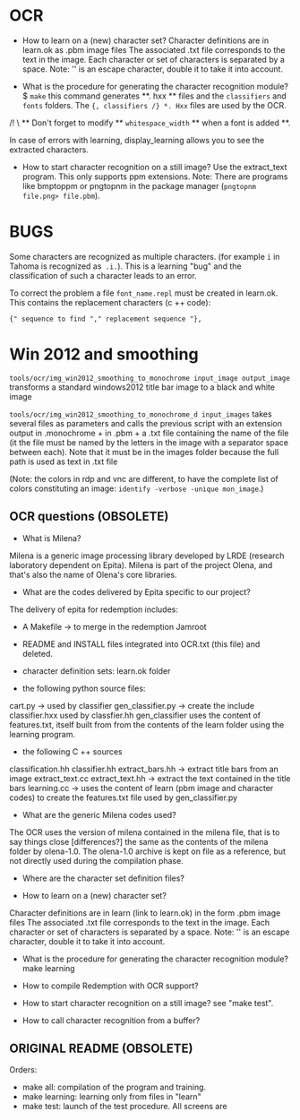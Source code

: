 # OCR

- How to learn on a (new) character set?
Character definitions are in learn.ok as .pbm image files
The associated .txt file corresponds to the text in the image.
Each character or set of characters is separated by a space.
Note: '\' is an escape character, double it to take it into account.

- What is the procedure for generating the character recognition module?
$ `make`
this command generates **. hxx ** files and the `classifiers` and` fonts` folders.
The `{, classifiers /} *. Hxx` files are used by the OCR.

/! \ ** Don't forget to modify ** `whitespace_width` ** when a font is added **.

In case of errors with learning, display_learning allows you to see the extracted characters.

- How to start character recognition on a still image?
Use the extract_text program. This only supports ppm extensions.
Note: There are programs like bmptoppm or pngtopnm in the package manager
(`pngtopnm file.png> file.pbm`).



# BUGS

Some characters are recognized as multiple characters.
(for example `ï` in Tahoma is recognized as` .i.`).
This is a learning "bug" and the classification of such a character leads to an error.

To correct the problem a file `font_name.repl` must be created in learn.ok.
This contains the replacement characters (c ++ code):

`{" sequence to find "," replacement sequence "},`



# Win 2012 and smoothing

`tools/ocr/img_win2012_smoothing_to_monochrome input_image output_image`
  transforms a standard windows2012 title bar image to a black and white image

`tools/ocr/img_win2012_smoothing_to_monochrome_d input_images`
  takes several files as parameters and calls the previous script with an extension
  output in .monochrome + in .pbm + a .txt file containing the name of the file (it
  the file must be named by the letters in the image with a separator space
  between each).
  Note that it must be in the images folder because the full path is used
  as text in .txt file

(Note: the colors in rdp and vnc are different, to have the complete list of
colors constituting an image: `identify -verbose -unique mon_image`.)

OCR questions (OBSOLETE)
-----------------------

- What is Milena?

Milena is a generic image processing library developed by LRDE
(research laboratory dependent on Epita). Milena is part of the project
Olena, and that's also the name of Olena's core libraries.

- What are the codes delivered by Epita specific to our project?

The delivery of epita for redemption includes:
- A Makefile -> to merge in the redemption Jamroot
- README and INSTALL files integrated into OCR.txt (this file) and deleted.

- character definition sets: learn.ok folder

- the following python source files:

cart.py -> used by classifier
gen_classifier.py -> create the include classifier.hxx used by classfier.hh
 gen_classifier uses the content of features.txt, itself built from
 from the contents of the learn folder using the learning program.

- the following C ++ sources

classification.hh
classifier.hh
extract_bars.hh -> extract title bars from an image
extract_text.cc
extract_text.hh -> extract the text contained in the title bars
learning.cc -> uses the content of learn (pbm image and character codes) to
            create the features.txt file used by gen_classifier.py


- What are the generic Milena codes used?

The OCR uses the version of milena contained in the milena file, that is to say
things close [differences?] the same as the contents of the milena folder
by olena-1.0. The olena-1.0 archive is kept on file as a
reference, but not directly used during the compilation phase.

- Where are the character set definition files?

- How to learn on a (new) character set?

Character definitions are in learn (link to learn.ok) in the form
.pbm image files
The associated .txt file corresponds to the text in the image.
Each character or set of characters is separated by a space.
Note: '\' is an escape character, double it to take it into account.

- What is the procedure for generating the character recognition module?
make learning

- How to compile Redemption with OCR support?

- How to start character recognition on a still image?
see "make test".

- How to call character recognition from a buffer?



ORIGINAL README (OBSOLETE)
--------------------------

Orders:
+ make all: compilation of the program and training.
+ make learning: learning only from files in
"learn"
+ make test: launch of the test procedure. All screens are